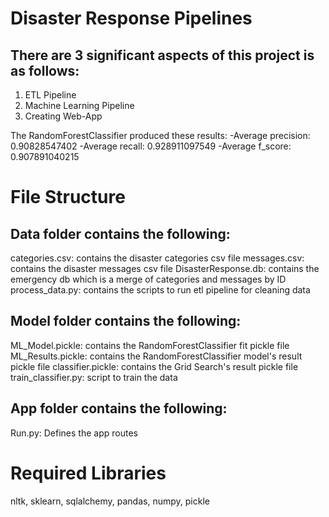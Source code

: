 # Disaster Response Pipelines 
## There are 3 significant aspects of this project is as follows:
1) ETL Pipeline
2) Machine Learning Pipeline
3) Creating Web-App 

The RandomForestClassifier produced these results:
-Average precision: 0.90828547402
-Average recall: 0.928911097549
-Average f_score: 0.907891040215


# File Structure

## Data folder contains the following:

categories.csv: contains the disaster categories csv file
messages.csv: contains the disaster messages csv file
DisasterResponse.db: contains the emergency db which is a merge of categories and messages by ID
process_data.py: contains the scripts to run etl pipeline for cleaning data

## Model folder contains the following:

ML_Model.pickle: contains the RandomForestClassifier fit pickle file
ML_Results.pickle: contains the RandomForestClassifier model's result pickle file
classifier.pickle: contains the Grid Search's result pickle file
train_classifier.py: script to train the data

## App folder contains the following:

Run.py: Defines the app routes

# Required Libraries

nltk, sklearn, sqlalchemy, pandas, numpy, pickle
